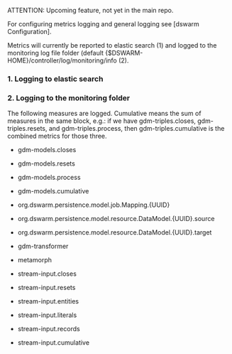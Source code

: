 ATTENTION: Upcoming feature, not yet in the main repo.

For configuring metrics logging and general logging see [dswarm Configuration].

Metrics will currently be reported to elastic search (1) and logged to the monitoring log file folder (default {$DSWARM-HOME}/controller/log/monitoring/info (2).

### 1. Logging to elastic search

### 2. Logging to the monitoring folder

The following measures are logged. Cumulative means the sum of measures in the same block, e.g.: if we have gdm-triples.closes, gdm-triples.resets, and gdm-triples.process, then gdm-triples.cumulative is the combined metrics for those three.

* gdm-models.closes
* gdm-models.resets
* gdm-models.process
* gdm-models.cumulative

* org.dswarm.persistence.model.job.Mapping.{UUID}
* org.dswarm.persistence.model.resource.DataModel.{UUID}.source
* org.dswarm.persistence.model.resource.DataModel.{UUID}.target

* gdm-transformer
* metamorph

* stream-input.closes
* stream-input.resets
* stream-input.entities
* stream-input.literals
* stream-input.records
* stream-input.cumulative



